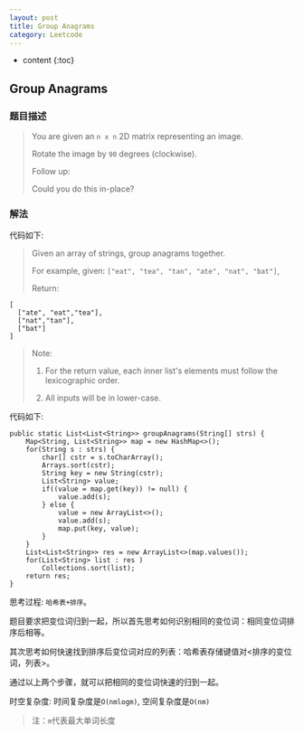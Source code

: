 ```yaml
---
layout: post
title: Group Anagrams
category: Leetcode
---
```


* content
{:toc}

## Group Anagrams

### 题目描述

> You are given an `n x n` 2D matrix representing an image.
> 
> Rotate the image by `90` degrees (clockwise).
> 
> Follow up:
> 
> Could you do this in-place?

### 解法

代码如下:

> Given an array of strings, group anagrams together.
> 
> For example, given: `["eat", "tea", "tan", "ate", "nat", "bat"]`,
> 
> Return:
> 
    [
      ["ate", "eat","tea"],
      ["nat","tan"],
      ["bat"]
    ]
>
> Note:
> 
> 1. For the return value, each inner list's elements must follow the lexicographic order.
> 
> 2. All inputs will be in lower-case.

代码如下:

    public static List<List<String>> groupAnagrams(String[] strs) {
        Map<String, List<String>> map = new HashMap<>();
        for(String s : strs) {
            char[] cstr = s.toCharArray();
            Arrays.sort(cstr);
            String key = new String(cstr);
            List<String> value;
            if((value = map.get(key)) != null) {
                value.add(s);
            } else {
                value = new ArrayList<>();
                value.add(s);
                map.put(key, value);
            }
        }
        List<List<String>> res = new ArrayList<>(map.values());
        for(List<String> list : res )
            Collections.sort(list);
        return res;
    }

思考过程: `哈希表+排序`。

题目要求把变位词归到一起，所以首先思考如何识别相同的变位词：相同变位词排序后相等。

其次思考如何快速找到排序后变位词对应的列表：哈希表存储键值对<排序的变位词，列表>。

通过以上两个步骤，就可以把相同的变位词快速的归到一起。

时空复杂度: 时间复杂度是`O(nmlogm)`, 空间复杂度是`O(nm)`

> 注：`m`代表最大单词长度
